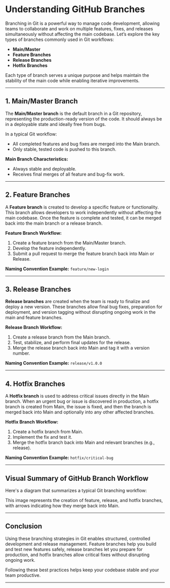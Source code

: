 

# Understanding GitHub Branches

Branching in Git is a powerful way to manage code development, allowing teams to collaborate and work on multiple features, fixes, and releases simultaneously without affecting the main codebase. Let’s explore the key types of branches commonly used in Git workflows: 

- **Main/Master**
- **Feature Branches**
- **Release Branches**
- **Hotfix Branches**

Each type of branch serves a unique purpose and helps maintain the stability of the main code while enabling iterative improvements. 

---

## 1. Main/Master Branch

The **Main/Master branch** is the default branch in a Git repository, representing the production-ready version of the code. It should always be in a deployable state and ideally free from bugs.



In a typical Git workflow:
- All completed features and bug fixes are merged into the Main branch.
- Only stable, tested code is pushed to this branch.

**Main Branch Characteristics:**
- Always stable and deployable.
- Receives final merges of all feature and bug-fix work.

---

## 2. Feature Branches

A **Feature branch** is created to develop a specific feature or functionality. This branch allows developers to work independently without affecting the main codebase. Once the feature is complete and tested, it can be merged back into the main branch or a release branch.



**Feature Branch Workflow:**
1. Create a feature branch from the Main/Master branch.
2. Develop the feature independently.
3. Submit a pull request to merge the feature branch back into Main or Release.

**Naming Convention Example:** `feature/new-login`

---

## 3. Release Branches

**Release branches** are created when the team is ready to finalize and deploy a new version. These branches allow final bug fixes, preparation for deployment, and version tagging without disrupting ongoing work in the main and feature branches.



**Release Branch Workflow:**
1. Create a release branch from the Main branch.
2. Test, stabilize, and perform final updates for the release.
3. Merge the release branch back into Main and tag it with a version number.

**Naming Convention Example:** `release/v1.0.0`

---

## 4. Hotfix Branches

A **Hotfix branch** is used to address critical issues directly in the Main branch. When an urgent bug or issue is discovered in production, a hotfix branch is created from Main, the issue is fixed, and then the branch is merged back into Main and optionally into any other affected branches.



**Hotfix Branch Workflow:**
1. Create a hotfix branch from Main.
2. Implement the fix and test it.
3. Merge the hotfix branch back into Main and relevant branches (e.g., release).

**Naming Convention Example:** `hotfix/critical-bug`

---

## Visual Summary of GitHub Branch Workflow

Here's a diagram that summarizes a typical Git branching workflow:


This image represents the creation of feature, release, and hotfix branches, with arrows indicating how they merge back into Main.

---

## Conclusion

Using these branching strategies in Git enables structured, controlled development and release management. Feature branches help you build and test new features safely, release branches let you prepare for production, and hotfix branches allow critical fixes without disrupting ongoing work. 

Following these best practices helps keep your codebase stable and your team productive.

---

